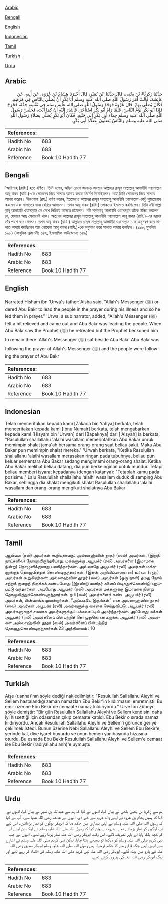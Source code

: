 [Arabic](#arabic)

[Bengali](#bengali)

[English](#english)

[Indonesian](#indonesian)

[Tamil](#tamil)

[Turkish](#turkish)

[Urdu](#urdu)

## Arabic


<div dir="rtl" lang="ar" style={{fontSize:'larger',backgroundColor:'#f8f9fa',padding:20}}>
حَدَّثَنَا زَكَرِيَّاءُ بْنُ يَحْيَى، قَالَ حَدَّثَنَا ابْنُ نُمَيْرٍ، قَالَ أَخْبَرَنَا هِشَامُ بْنُ عُرْوَةَ، عَنْ أَبِيهِ، عَنْ عَائِشَةَ، قَالَتْ أَمَرَ رَسُولُ اللَّهِ صلى الله عليه وسلم أَبَا بَكْرٍ أَنْ يُصَلِّيَ بِالنَّاسِ فِي مَرَضِهِ، فَكَانَ يُصَلِّي بِهِمْ‏.‏ قَالَ عُرْوَةُ فَوَجَدَ رَسُولُ اللَّهِ صلى الله عليه وسلم فِي نَفْسِهِ خِفَّةً، فَخَرَجَ فَإِذَا أَبُو بَكْرٍ يَؤُمُّ النَّاسَ، فَلَمَّا رَآهُ أَبُو بَكْرٍ اسْتَأْخَرَ، فَأَشَارَ إِلَيْهِ أَنْ كَمَا أَنْتَ، فَجَلَسَ رَسُولُ اللَّهِ صلى الله عليه وسلم حِذَاءَ أَبِي بَكْرٍ إِلَى جَنْبِهِ، فَكَانَ أَبُو بَكْرٍ يُصَلِّي بِصَلاَةِ رَسُولِ اللَّهِ صلى الله عليه وسلم وَالنَّاسُ يُصَلُّونَ بِصَلاَةِ أَبِي بَكْرٍ‏.‏
</div>
<div style={{backgroundColor:'#f8f9fa',padding:20, marginBottom: 10}}><table> <thead> <tr> <th>References:</th> <th></th> </tr> </thead> <tbody><tr><td>Hadith No</td><td>683</td></tr><tr><td>Arabic No</td><td>683</td></tr><tr><td>Reference</td><td>Book 10 Hadith 77</td></tr></tbody></table></div>

## Bengali


<div dir="ltr" lang="bn" style={{fontSize:'larger',backgroundColor:'#f8f9fa',padding:20}}>
‘আয়িশাহ্ (রাযি.) হতে বর্ণিত। তিনি বলেন, অন্তিম রোগে আক্রান্ত অবস্থায় আল্লাহর রাসূল সাল্লাল্লাহু আলাইহি ওয়াসাল্লাম আবূ বাকর (রাযি.)-কে লোকদের নিয়ে সালাত আদায় করতে নির্দেশ দিয়েছিলেন। তাই তিনি লোকদের নিয়ে সালাত আদায় করেন। ‘উরওয়াহ (রহ.) বর্ণনা করেন, ইতোমধ্যে আল্লাহর রাসূল সাল্লাল্লাহু আলাইহি ওয়াসাল্লাম একটু সুস্থতাবোধ করলেন এবং সালাতের জন্য বেরিয়ে আসলেন। তখন আবূ বাকর (রাযি.) লোকদের ইমামাত করছিলেন। তিনি নবী সাল্লাল্লাহু আলাইহি ওয়াসাল্লাম কে দেখে পিছিয়ে আসতে চাইলেন। নবী সাল্লাল্লাহু আলাইহি ওয়াসাল্লাম তাঁকে ইঙ্গিত করলেন যে, যেভাবে আছ সেভাবেই থাক। অতঃপর আল্লাহর রাসূল সাল্লাল্লাহু আলাইহি ওয়াসাল্লাম আবূ বাকর (রাযি.)-এর বরাবর তাঁর পাশে বসে গেলেন। তখন আবূ বাকর (রাযি.) আল্লাহর রাসূল সাল্লাল্লাহু আলাইহি ওয়াসাল্লাম -কে অনুসরণ করে সালাত আদায় করছিলেন আর লোকেরা আবূ বাকর (রাযি.)-কে অনুসরণ করে সালাত আদায় করছিল। (১৯৮; মুসলিম ১৯৮) (আধুনিক প্রকাশনীঃ ৬৪২, ইসলামিক ফাউন্ডেশনঃ ৬৪৯)
</div>
<div style={{backgroundColor:'#f8f9fa',padding:20, marginBottom: 10}}><table> <thead> <tr> <th>References:</th> <th></th> </tr> </thead> <tbody><tr><td>Hadith No</td><td>683</td></tr><tr><td>Arabic No</td><td>683</td></tr><tr><td>Reference</td><td>Book 10 Hadith 77</td></tr></tbody></table></div>

## English


<div dir="ltr" lang="en" style={{fontSize:'larger',backgroundColor:'#f8f9fa',padding:20}}>
Narrated Hisham ibn 'Urwa's father:'Aisha said, "Allah's Messenger (ﷺ) ordered Abu Bakr to lead the people in the prayer during his illness and so he led them in prayer." 'Urwa, a sub narrator, added, "Allah's Messenger (ﷺ) felt a bit relieved and came out and Abu Bakr was leading the people. When Abu Bakr saw the Prophet (ﷺ) he retreated but the Prophet beckoned him to remain there. Allah's Messenger (ﷺ) sat beside Abu Bakr. Abu Bakr was following the prayer of Allah's Messenger (ﷺ) and the people were following the prayer of Abu Bakr
</div>
<div style={{backgroundColor:'#f8f9fa',padding:20, marginBottom: 10}}><table> <thead> <tr> <th>References:</th> <th></th> </tr> </thead> <tbody><tr><td>Hadith No</td><td>683</td></tr><tr><td>Arabic No</td><td>683</td></tr><tr><td>Reference</td><td>Book 10 Hadith 77</td></tr></tbody></table></div>

## Indonesian


<div dir="ltr" lang="id" style={{fontSize:'larger',backgroundColor:'#f8f9fa',padding:20}}>
Telah menceritakan kepada kami [Zakaria bin Yahya] berkata, telah menceritakan kepada kami [Ibnu Numair] berkata, telah mengabarkan kepada kami [Hisyam bin 'Urwah] dari [Bapaknya] dari ['Aisyah] ia berkata, "Rasulullah shallallahu 'alaihi wasallam memerintahkan Abu Bakar unruk memimpin shalat jama'ah bersama orang-orang saat beliau sakit. Maka Abu Bakar pun memimpin shalat mereka." 'Urwah berkata, "Ketika Rasulullah shallallahu 'alaihi wasallam merasakan ringan pada tubuhnya, beliau pun keluar sementara Abu Bakar sedang mengimami orang-orang shalat. Ketika Abu Bakar melihat beliau datang, dia pun berkeinginan untuk mundur. Tetapi beliau memberi isyarat kepadanya (dengan katanya): "Tetaplah kamu pada posisimu." Lalu Rasulullah shallallahu 'alaihi wasallam duduk di samping Abu Bakar, sehingga dia shalat mengikuti shalat Rasulullah shallallahu 'alaihi wasallam dan orang-orang mengikuti shalatnya Abu Bakar
</div>
<div style={{backgroundColor:'#f8f9fa',padding:20, marginBottom: 10}}><table> <thead> <tr> <th>References:</th> <th></th> </tr> </thead> <tbody><tr><td>Hadith No</td><td>683</td></tr><tr><td>Arabic No</td><td>683</td></tr><tr><td>Reference</td><td>Book 10 Hadith 77</td></tr></tbody></table></div>

## Tamil


<div dir="ltr" lang="ta" style={{fontSize:'larger',backgroundColor:'#f8f9fa',padding:20}}>
ஆயிஷா (ரலி) அவர்கள் கூறியதாவது: அல்லாஹ்வின் தூதர் (ஸல்) அவர்கள், (இறுதி நாட்களில்) நோயுற்றிருந்தபோது. மக்களுக்கு அபூபக்ர் (ரலி) அவர்களை (இமாமாக நின்று) தொழுவிக்குமாறு பணித்தார்கள். அவ்வாறே அபூபக்ர் (ரலி) அவர்கள் மக்களுக்குத் தொழுவித்துக் கொண்டிருந்தார்கள். (இதன் அறிவிப்பாளரான) உர்வா (ரஹ்) அவர்கள் கூறுகிறார்கள்: அல்லாஹ்வின் தூதர் (ஸல்) அவர்கள் (ஒரு நாள்) தமது நோய் சற்றுக் குறைந் திருக்கக் கண்டபோது (இரண்டு மனிதர் களைப் பிடித்துக்கொண்டு) புறப்பட்டு வந்தார்கள். அப்போது அபூபக்ர் (ரலி) அவர்கள் மக்களுக்கு இமாமாக நின்று தொழுவித்துக்கொண்டிருந்தார்கள். நபி (ஸல்) அவர்களைக் கண்ட அபூபக்ர் (ரலி) அவர்கள், பின்வாங்க முயன்றார்கள். “அப்படியே இருங்கள்” என அல்லாஹ்வின் தூதர் (ஸல்) அவர்கள் அபூபக்ர் (ரலி) அவர்களுக்கு சைகை செய்துவிட்டு, அபூபக்ர் (ரலி) அவர்களுக்குச் சமமாக அவர்களுக்குப் பக்கவாட்டில் அமர்ந்தார்கள். அப்போது மக்கள் அபூபக்ர் (ரலி) அவர்களைப் பின்பற்றித் தொழுதுகொண்டிருக்க, அபூபக்ர் (ரலி) அவர்கள் அல்லாஹ்வின் தூதர் (ஸல்) அவர்களைப் பின்பற்றித் தொழுதுகொண்டிருந்தார்கள்.23 அத்தியாயம் : 10
</div>
<div style={{backgroundColor:'#f8f9fa',padding:20, marginBottom: 10}}><table> <thead> <tr> <th>References:</th> <th></th> </tr> </thead> <tbody><tr><td>Hadith No</td><td>683</td></tr><tr><td>Arabic No</td><td>683</td></tr><tr><td>Reference</td><td>Book 10 Hadith 77</td></tr></tbody></table></div>

## Turkish


<div dir="ltr" lang="tr" style={{fontSize:'larger',backgroundColor:'#f8f9fa',padding:20}}>
Aişe (r.anha)'nın şöyle dediği nakledilmiştir: "Resulullah Sallallahu Aleyhi ve Sellem hastalandığı zaman namazları Ebu Bekir'in kıldırmasını emretmişti. Bu emir üzerine Ebu Bekir de cemaate namaz kıldırıyordu." Urve İbn Zübeyr şöyle demiştir: "Bir gün Resulullah Sallallahu Aleyhi ve Sellem kendisini daha iyi hissettiği için odasından çıkıp cemaate katıldı. Ebu Bekir o sırada namazı kıldırıyordu. Ancak Resulullah Sallallahu Aleyhi ve Sellem'i görünce geriye çekilmek istedi. Bunun üzerine Nebi Sallallahu Aleyhi ve Sellem Ebu Bekir'e, yerinde kal, diye işaret buyurdu ve onun hemen yanıbaşında hizasına oturdu. Bu esnada Ebu Bekir Resulullah Sallallahu Aleyhi ve Sellem'e cemaat ise Ebu Bekir (radiyallahu anh)'e uymuştu
</div>
<div style={{backgroundColor:'#f8f9fa',padding:20, marginBottom: 10}}><table> <thead> <tr> <th>References:</th> <th></th> </tr> </thead> <tbody><tr><td>Hadith No</td><td>683</td></tr><tr><td>Arabic No</td><td>683</td></tr><tr><td>Reference</td><td>Book 10 Hadith 77</td></tr></tbody></table></div>

## Urdu


<div dir="rtl" lang="ur" style={{fontSize:'larger',backgroundColor:'#f8f9fa',padding:20}}>
ہم سے زکریا بن یحییٰ بلخی نے بیان کیا، انہوں نے کہا کہ ہم سے عبداللہ بن نمیر نے بیان کیا، انہوں نے کہا کہ ہمیں ہشام بن عروہ نے اپنے والد عروہ سے خبر دی، انہوں نے عائشہ رضی اللہ عنہا سے۔ آپ نے کہا کہ رسول اللہ صلی اللہ علیہ وسلم نے اپنی بیماری میں حکم دیا کہ ابوبکر لوگوں کو نماز پڑھائیں۔ اس لیے آپ لوگوں کو نماز پڑھاتے تھے۔ عروہ نے بیان کیا کہ رسول اللہ صلی اللہ علیہ وسلم نے ایک دن اپنے آپ کو کچھ ہلکا پایا اور باہر تشریف لائے۔ اس وقت ابوبکر رضی اللہ عنہ نماز پڑھا رہے تھے۔ انہوں نے جب نبی کریم صلی اللہ علیہ وسلم کو دیکھا تو پیچھے ہٹنا چاہا، لیکن نبی کریم صلی اللہ علیہ وسلم نے اشارے سے انہیں اپنی جگہ قائم رہنے کا حکم فرمایا۔ پس رسول اللہ صلی اللہ علیہ وسلم ابوبکر صدیق رضی اللہ عنہ کے بازو میں بیٹھ گئے۔ ابوبکر رضی اللہ عنہ نبی کریم صلی اللہ علیہ وسلم کی اقتداء کر رہے تھے اور لوگ ابوبکر رضی اللہ عنہ کی پیروی کرتے تھے۔
</div>
<div style={{backgroundColor:'#f8f9fa',padding:20, marginBottom: 10}}><table> <thead> <tr> <th>References:</th> <th></th> </tr> </thead> <tbody><tr><td>Hadith No</td><td>683</td></tr><tr><td>Arabic No</td><td>683</td></tr><tr><td>Reference</td><td>Book 10 Hadith 77</td></tr></tbody></table></div>